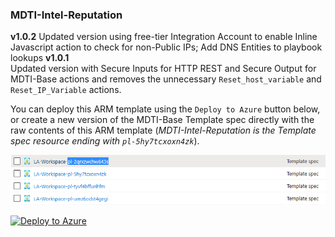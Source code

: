 ### MDTI-Intel-Reputation
**v1.0.2**
Updated version using free-tier Integration Account to enable Inline Javascript action to check for non-Public IPs; Add DNS Entities to playbook lookups
**v1.0.1**  
Updated version with Secure Inputs for HTTP REST and Secure Output for MDTI-Base actions and removes the unnecessary `Reset_host_variable` and `Reset_IP_Variable` actions.  

You can deploy this ARM template using the `Deploy to Azure` button below, or create a new version of the MDTI-Base Template spec directly with the raw contents of this ARM template (*MDTI-Intel-Reputation is the Template spec resource ending with `pl-5hy7tcxoxn4zk`*).

![MDTI-Intel-Reputation Template spec](https://raw.githubusercontent.com/mr-mongo/MDTI/main/Content-Hub/.images/mdti_automatedtriage_template_spec.png "MDTI-Intel-Reputation Template spec")

[![Deploy to Azure](https://aka.ms/deploytoazurebutton)](https://portal.azure.com/#create/Microsoft.Template/uri/https%3A%2F%2Fraw.githubusercontent.com%2Fmr-mongo%2FMDTI%2Fmain%2FContent-Hub%2FMDTI-Intel-Reputation%2FMDTI-Intel-Reputation.json)